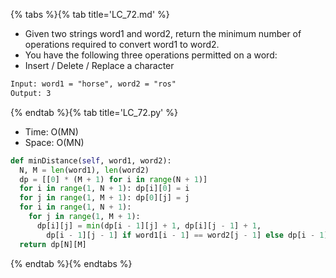 {% tabs %}{% tab title='LC_72.md' %}

* Given two strings word1 and word2, return the minimum number of operations required to convert word1 to word2.
* You have the following three operations permitted on a word:
* Insert / Delete / Replace a character

```txt
Input: word1 = "horse", word2 = "ros"
Output: 3
```

{% endtab %}{% tab title='LC_72.py' %}

* Time: O(MN)
* Space: O(MN)

```py
def minDistance(self, word1, word2):
  N, M = len(word1), len(word2)
  dp = [[0] * (M + 1) for i in range(N + 1)]
  for i in range(1, N + 1): dp[i][0] = i
  for j in range(1, M + 1): dp[0][j] = j
  for i in range(1, N + 1):
    for j in range(1, M + 1):
      dp[i][j] = min(dp[i - 1][j] + 1, dp[i][j - 1] + 1,
        dp[i - 1][j - 1] if word1[i - 1] == word2[j - 1] else dp[i - 1][j - 1] + 1)
  return dp[N][M]
```

{% endtab %}{% endtabs %}
